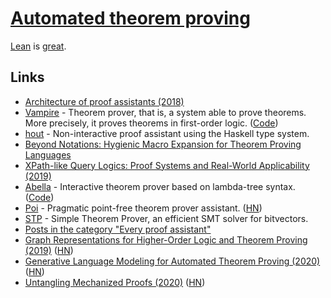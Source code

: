 # [Automated theorem proving](https://en.wikipedia.org/wiki/Automated_theorem_proving)

[Lean](lean.md) is [great](https://www.youtube.com/watch?v=Dp-mQ3HxgDE).

## Links

- [Architecture of proof assistants (2018)](https://jiggerwit.wordpress.com/2018/04/14/the-architecture-of-proof-assistants/)
- [Vampire](https://vprover.github.io/) - Theorem prover, that is, a system able to prove theorems. More precisely, it proves theorems in first-order logic. ([Code](https://github.com/vprover/vampire))
- [hout](https://github.com/ivanbakel/hout-prover) - Non-interactive proof assistant using the Haskell type system.
- [Beyond Notations: Hygienic Macro Expansion for Theorem Proving Languages](https://arxiv.org/pdf/2001.10490.pdf)
- [XPath-like Query Logics: Proof Systems and Real-World Applicability (2019)](https://tel.archives-ouvertes.fr/tel-02276423/document)
- [Abella](http://abella-prover.org/) - Interactive theorem prover based on lambda-tree syntax. ([Code](https://github.com/abella-prover/abella))
- [Poi](https://github.com/advancedresearch/poi) - Pragmatic point-free theorem prover assistant. ([HN](https://news.ycombinator.com/item?id=23193859))
- [STP](https://github.com/stp/stp) - Simple Theorem Prover, an efficient SMT solver for bitvectors.
- [Posts in the category "Every proof assistant"](http://math.andrej.com/category/every-proof-assistant/)
- [Graph Representations for Higher-Order Logic and Theorem Proving (2019)](https://arxiv.org/abs/1905.10006) ([HN](https://news.ycombinator.com/item?id=24389058))
- [Generative Language Modeling for Automated Theorem Proving (2020)](https://arxiv.org/abs/2009.03393) ([HN](https://news.ycombinator.com/item?id=24420874))
- [Untangling Mechanized Proofs (2020)](https://plv.csail.mit.edu/blog/alectryon.html) ([HN](https://news.ycombinator.com/item?id=25148370))

